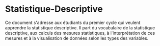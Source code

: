 # Statistique-Descriptive
Ce document s'adresse aux étudiants du premier cycle qui veulent apprendre la statistique descriptive. Il part du vocabulaire de la statistique descriptive, aux calculs des mesures statistiques, à l'interprétation de ces mesures et à la visualisation de données selon les types des variables.
